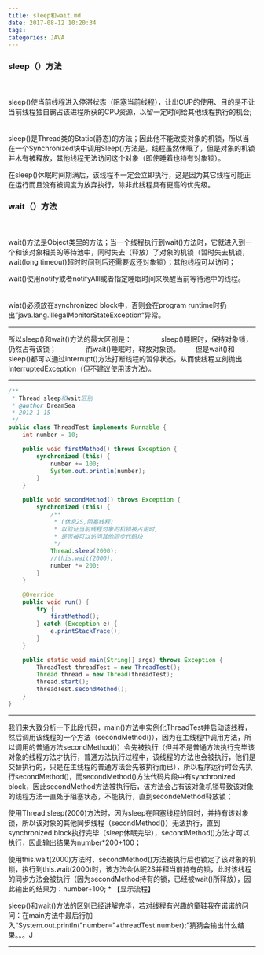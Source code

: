 ```yaml
---
title: sleep和wait.md
date: 2017-08-12 10:20:34
tags:
categories: JAVA
---
```


### sleep（）方法
　　<p>sleep()使当前线程进入停滞状态（阻塞当前线程），让出CUP的使用、目的是不让当前线程独自霸占该进程所获的CPU资源，以留一定时间给其他线程执行的机会;
　　<p>sleep()是Thread类的Static(静态)的方法；因此他不能改变对象的机锁，所以当在一个Synchronized块中调用Sleep()方法是，线程虽然休眠了，但是对象的机锁并木有被释放，其他线程无法访问这个对象（即使睡着也持有对象锁）。
　　<p>在sleep()休眠时间期满后，该线程不一定会立即执行，这是因为其它线程可能正在运行而且没有被调度为放弃执行，除非此线程具有更高的优先级。

### wait（）方法
　　<p>wait()方法是Object类里的方法；当一个线程执行到wait()方法时，它就进入到一个和该对象相关的等待池中，同时失去（释放）了对象的机锁（暂时失去机锁，wait(long timeout)超时时间到后还需要返还对象锁）；其他线程可以访问；
　　<p>wait()使用notify或者notifyAlll或者指定睡眠时间来唤醒当前等待池中的线程。
　　<p>wiat()必须放在synchronized block中，否则会在program runtime时扔出”java.lang.IllegalMonitorStateException“异常。

---

所以sleep()和wait()方法的最大区别是：
　　　　sleep()睡眠时，保持对象锁，仍然占有该锁；
　　　　而wait()睡眠时，释放对象锁。
　　但是wait()和sleep()都可以通过interrupt()方法打断线程的暂停状态，从而使线程立刻抛出InterruptedException（但不建议使用该方法）。

---

```java
/**
 * Thread sleep和wait区别
 * @author DreamSea
 * 2012-1-15
 */
public class ThreadTest implements Runnable {
    int number = 10;

    public void firstMethod() throws Exception {
        synchronized (this) {
            number += 100;
            System.out.println(number);
        }
    }

    public void secondMethod() throws Exception {
        synchronized (this) {
            /**
             * (休息2S,阻塞线程)
             * 以验证当前线程对象的机锁被占用时,
             * 是否被可以访问其他同步代码块
             */
            Thread.sleep(2000);
            //this.wait(2000);
            number *= 200;
        }
    }

    @Override
    public void run() {
        try {
            firstMethod();
        } catch (Exception e) {
            e.printStackTrace();
        }
    }

    public static void main(String[] args) throws Exception {
        ThreadTest threadTest = new ThreadTest();
        Thread thread = new Thread(threadTest);
        thread.start();
        threadTest.secondMethod();
    }
}

```

---

<p>我们来大致分析一下此段代码，main()方法中实例化ThreadTest并启动该线程，然后调用该线程的一个方法（secondMethod()），因为在主线程中调用方法，所以调用的普通方法secondMethod()）会先被执行（但并不是普通方法执行完毕该对象的线程方法才执行，普通方法执行过程中，该线程的方法也会被执行，他们是交替执行的，只是在主线程的普通方法会先被执行而已），所以程序运行时会先执行secondMethod()，而secondMethod()方法代码片段中有synchronized block，因此secondMethod方法被执行后，该方法会占有该对象机锁导致该对象的线程方法一直处于阻塞状态，不能执行，直到secondeMethod释放锁；
<p>使用Thread.sleep(2000)方法时，因为sleep在阻塞线程的同时，并持有该对象锁，所以该对象的其他同步线程（secondMethod()）无法执行，直到synchronized block执行完毕（sleep休眠完毕），secondMethod()方法才可以执行，因此输出结果为number*200+100；
<p>使用this.wait(2000)方法时，secondMethod()方法被执行后也锁定了该对象的机锁，执行到this.wait(2000)时，该方法会休眠2S并释当前持有的锁，此时该线程的同步方法会被执行（因为secondMethod持有的锁，已经被wait()所释放），因此输出的结果为：number+100;
* 【显示流程】
<p>sleep()和wait()方法的区别已经讲解完毕，若对线程有兴趣的童鞋我在诺诺的问问：在main方法中最后行加入“System.out.println("number="+threadTest.number);”猜猜会输出什么结果。。。J

---
